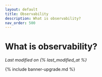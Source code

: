 ```yaml
---
layout: default
title: Observability
description: What is observability?
nav_order: 500
---
```


# What is observability?

*Last modified on {% last_modified_at %}*

{% include banner-upgrade.md %}